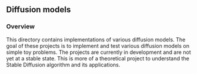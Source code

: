 ## Diffusion models 

### Overview
This directory contains implementations of various diffusion models. The goal of these projects is to implement and test various diffusion models on simple toy problems. The projects are currently in development and are not yet at a stable state. This is more of a theoretical project to understand the Stable Diffusion algorithm and its applications.

